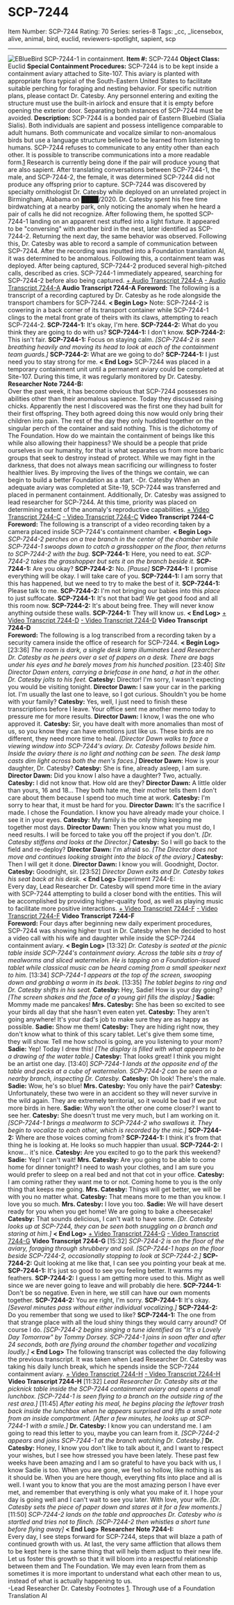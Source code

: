 # SCP-7244
Item Number: SCP-7244
Rating: 70
Series: series-8
Tags: _cc, _licensebox, alive, animal, bird, euclid, reviewers-spotlight, sapient, scp

---

![EBlueBird](http://scp-wiki.wikidot.com/local--files/scp-7244/EBlueBird)
SCP-7244-1 in containment.
**Item #:** SCP-7244
**Object Class:** Euclid
**Special Containment Procedures:** SCP-7244 is to be kept inside a containment aviary attached to Site-107. This aviary is planted with appropriate flora typical of the South-Eastern United States to facilitate suitable perching for foraging and nesting behavior. For specific nutrition plans, please contact Dr. Catesby. Any personnel entering and exiting the structure must use the built-in airlock and ensure that it is empty before opening the exterior door.
Separating both instances of SCP-7244 must be avoided.
**Description:** SCP-7244 is a bonded pair of Eastern Bluebird (Sialia Sialis). Both individuals are sapient and possess intelligence comparable to adult humans. Both communicate and vocalize similar to non-anomalous birds but use a language structure believed to be learned from listening to humans. SCP-7244 refuses to communicate to any entity other than each other. It is possible to transcribe communications into a more readable form.[1](javascript:;)
Research is currently being done if the pair will produce young that are also sapient. After translating conversations between SCP-7244-1, the male, and SCP-7244-2, the female, it was determined SCP-7244 did not produce any offspring prior to capture.
SCP-7244 was discovered by specialty ornithologist Dr. Catesby while deployed on an unrelated project in Birmingham, Alabama on ████/2020. Dr. Catesby spent his free time birdwatching at a nearby park, only noticing the anomaly when he heard a pair of calls he did not recognize. After following them, he spotted SCP-7244-1 landing on an apparent nest stuffed into a light fixture. It appeared to be "conversing" with another bird in the nest, later identified as SCP-7244-2. Returning the next day, the same behavior was observed. Following this, Dr. Catesby was able to record a sample of communication between SCP-7244. After the recording was inputted into a Foundation translation AI, it was determined to be anomalous.
Following this, a containment team was deployed. After being captured, SCP-7244-2 produced several high-pitched calls, described as cries. SCP-7244-1 immediately appeared, searching for SCP-7244-2 before also being captured.
[\+ Audio Transcript 7244-A](javascript:;)
[\- Audio Transcript 7244-A](javascript:;)
**Audio Transcript 7244-A**
**Foreword:** The following is a transcript of a recording captured by Dr. Catesby as he rode alongside the transport chambers for SCP-7244.
**< Begin Log>**
Note: SCP-7244-2 is cowering in a back corner of its transport container while SCP-7244-1 clings to the metal front grate of theirs with its claws, attempting to reach SCP-7244-2.
**SCP-7244-1:** It's okay, I'm here.
**SCP-7244-2:** What do you think they are going to do with us?
**SCP-7244-1:** I don't know.
**SCP-7244-2:** This isn't fair.
**SCP-7244-1:** Focus on staying calm.
_[SCP-7244-2 is seen breathing heavily and moving its head to look at each of the containment team guards.]_
**SCP-7244-2:** What are we going to do?
**SCP-7244-1:** I just need you to stay strong for me.
**< End Log>**
SCP-7244 was placed in a temporary containment unit until a permanent aviary could be completed at Site-107. During this time, it was regularly monitored by Dr. Catesby.
**Researcher Note 7244-B:**  
Over the past week, it has become obvious that SCP-7244 possesses no abilities other than their anomalous sapience. Today they discussed raising chicks. Apparently the nest I discovered was the first one they had built for their first offspring. They both agreed doing this now would only bring their children into pain. The rest of the day they only huddled together on the singular perch of the container and said nothing.
This is the dichotomy of The Foundation. How do we maintain the containment of beings like this while also allowing their happiness? We should be a people that pride ourselves in our humanity, for that is what separates us from more barbaric groups that seek to destroy instead of protect. While we may fight in the darkness, that does not always mean sacrificing our willingness to foster healthier lives. By improving the lives of the things we contain, we can begin to build a better Foundation as a start.
-Dr. Catesby
When an adequate aviary was completed at Site-19, SCP-7244 was transferred and placed in permanent containment. Additionally, Dr. Catesby was assigned to lead researcher for SCP-7244. At this time, priority was placed on determining extent of the anomaly's reproductive capabilities.
[\+ Video Transcript 7244-C](javascript:;)
[\- Video Transcript 7244-C](javascript:;)
**Video Transcript 7244-C**
**Foreword:** The following is a transcript of a video recording taken by a camera placed inside SCP-7244's containment chamber.
**< Begin Log>**
_SCP-7244-2 perches on a tree branch in the center of the chamber while SCP-7244-1 swoops down to catch a grasshopper on the floor, then returns to SCP-7244-2 with the bug._
**SCP-7244-1:** Here, you need to eat.
_SCP-7244-2 takes the grasshopper but sets it on the branch beside it._
**SCP-7244-1:** Are you okay?
**SCP-7244-2:** No.
_[Pause]_
**SCP-7244-1:** I promise everything will be okay. I will take care of you.
**SCP-7244-1:** I am sorry that this has happened, but we need to try to make the best of it.
**SCP-7244-1:** Please talk to me.
**SCP-7244-2:** I'm not bringing our babies into this _place_ to just suffocate.
**SCP-7244-1:** It's not that bad! We get good food and all this room now.
**SCP-7244-2:** It's about being free. They will never know anything outside these walls.
**SCP-7244-1:** They will know _us_.
**< End Log>**
[\+ Video Transcript 7244-D](javascript:;)
[\- Video Transcript 7244-D](javascript:;)
**Video Transcript 7244-D**  
**Foreword:** The following is a log transcribed from a recording taken by a security camera inside the office of research for SCP-7244.
**< Begin Log>**
[23:36] _The room is dark, a single desk lamp illuminates Lead Researcher Dr. Catesby as he peers over a set of papers on a desk. There are bags under his eyes and he barely moves from his hunched position._
[23:40] _Site Director Dawn enters, carrying a briefcase in one hand, a hat in the other. Dr. Catesby jolts to his feet._
**Catesby:** Director! I'm sorry, I wasn't expecting you would be visiting tonight.
**Director Dawn:** I saw your car in the parking lot. I'm usually the last one to leave, so I got curious. Shouldn't you be home with your family?
**Catesby:** Yes, well, I just need to finish these transcriptions before I leave. Your office sent me another memo today to pressure me for more results.
**Director Dawn:** I know, I was the one who approved it.
**Catesby:** Sir, you have dealt with more anomalies than most of us, so you know they can have emotions just like us. These birds are no different, they need more time to heal.
_[Director Dawn walks to face a viewing window into SCP-7244's aviary. Dr. Catesby follows beside him. Inside the aviary there is no light and nothing can be seen. The desk lamp casts dim light across both the men's faces.]_
**Director Dawn:** How is your daughter, Dr. Catesby?
**Catesby:** She is fine, already asleep, I am sure.
**Director Dawn:** Did you know I also have a daughter? Two, actually.
**Catesby:** I did not know that. How old are they?
**Director Dawn:** A little older than yours, 16 and 18… They both hate me, their mother tells them I don't care about them because I spend too much time at work.
**Catesby:** I'm sorry to hear that, it must be hard for you.
**Director Dawn:** It's the sacrifice I made. I chose the Foundation. I know you have already made your choice. I see it in your eyes.
**Catesby:** My family is the only thing keeping me together most days.
**Director Dawn:** Then you know what you must do, I need results. I will be forced to take you off the project if you don't.
_[Dr. Catesby stiffens and looks at the Director.]_
**Catesby:** So I will go back to the field and re-deploy?
**Director Dawn:** I'm afraid so.
_[The Director does not move and continues looking straight into the black of the aviary.]_
**Catesby:** Then I will get it done.
**Director Dawn:** I know you will. Goodnight, Doctor.
**Catesby:** Goodnight, sir.
[23:52] _Director Dawn exits and Dr. Catesby takes his seat back at his desk._
**< End Log>**
Experiment 7244-E:  
Every day, Lead Researcher Dr. Catesby will spend more time in the aviary with SCP-7244 attempting to build a closer bond with the entities. This will be accomplished by providing higher-quality food, as well as playing music to facilitate more positive interactions.
[\+ Video Transcript 7244-F](javascript:;)
[\- Video Transcript 7244-F](javascript:;)
**Video Transcript 7244-F**  
**Foreword:** Four days after beginning new daily experiment procedures, SCP-7244 was showing higher trust in Dr. Catesby when he decided to host a video call with his wife and daughter while inside the SCP-7244 containment aviary.
**< Begin Log>**
[13:32] _Dr. Catesby is seated at the picnic table inside SCP-7244's containment aviary. Across the table sits a tray of mealworms and sliced watermelon. He is tapping on a Foundation-issued tablet while classical music can be heard coming from a small speaker next to him._
[13:34] _SCP-7244-1 appears at the top of the screen, swooping down and grabbing a worm in its beak._
[13:35] _The tablet begins to ring and Dr. Catesby shifts in his seat._
**Catesby:** Hey, Sadie! How is your day going?
_[The screen shakes and the face of a young girl fills the display.]_
**Sadie:** Mommy made me pancakes!
**Mrs. Catesby:** <Laughing> She has been so excited to see your birds all day that she hasn't even eaten yet.
**Catesby:** They aren't going anywhere! It's your dad's job to make sure they are as happy as possible.
**Sadie:** Show me them!
**Catesby:** They are hiding right now, they don't know what to think of this scary tablet. Let's give them some time, they will show. Tell me how school is going, are you listening to your mom?
**Sadie:** Yep! Today I drew this!
_[The display is filled with what appears to be a drawing of the water table.]_
**Catesby:** That looks great! I think you might be an artist one day. <He smiles and the bags under his eyes seem to shrink.>
[13:40] _SCP-7244-1 lands at the opposite end of the table and pecks at a cube of watermelon. SCP-7244-2 can be seen on a nearby branch, inspecting Dr. Catesby._
**Catesby:** <He turns the tablet so the camera shows SCP-7244-1> Oh look! There's the male.
**Sadie:** Wow, he's so blue!
**Mrs. Catesby:** You only have the pair?
**Catesby:** Unfortunately, these two were in an accident so they will never survive in the wild again. They are extremely territorial, so it would be bad if we put more birds in here.
**Sadie:** Why won't the other one come closer? I want to see her.
**Catesby:** She doesn't trust me very much, but I am working on it.
_[SCP-7244-1 brings a mealworm to SCP-7244-2 who swallows it. They begin to vocalize to each other, which is recorded by the mic.]_
**SCP-7244-2:** Where are those voices coming from?
**SCP-7244-1:** I think it's from that thing he is looking at. He looks so much happier than usual.
**SCP-7244-2:** I know… it's nice.
**Catesby:** Are you excited to go to the park this weekend?
**Sadie:** Yep! I can't wait!
**Mrs. Catesby:** Are you going to be able to come home for dinner tonight? I need to wash your clothes, and I am sure you would prefer to sleep on a real bed and not that cot in your office.
**Catesby:** I am coming rather they want me to or not. Coming home to you is the only thing that keeps me going.
**Mrs. Catesby:** Things will get better, we will be with you no matter what.
**Catesby:** That means more to me than you know. I love you so much.
**Mrs. Catesby:** I love you too.
**Sadie:** We will have desert ready for you when you get home! We are going to bake a cheesecake!
**Catesby:** That sounds delicious, I can't wait to have some.
_[Dr. Catesby looks up at SCP-7244, they can be seen both snuggling on a branch and staring at him.]_
**< End Log>**
[\+ Video Transcript 7244-G](javascript:;)
[\- Video Transcript 7244-G](javascript:;)
**Video Transcript 7244-G**
[15:32] _SCP-7244-2 is on the floor of the aviary, foraging through shrubbery and soil._
_[SCP-7244-1 hops on the floor beside SCP-7244-2, occasionally stopping to look at SCP-7244-2.]_
**SCP-7244-2:** Quit looking at me like that, I can see you pointing your beak at me.
**SCP-7244-1:** It's just so good to see you feeling better. It warms my feathers.
**SCP-7244-2:** I guess I am getting more used to this. Might as well since we are never going to leave and will probably die here.
**SCP-7244-1:** Don't be so negative. Even in here, we still can have our own moments together.
**SCP-7244-2:** You are right, I'm sorry.
**SCP-7244-1:** It's okay.
_[Several minutes pass without either individual vocalizing.]_
**SCP-7244-2:** Do you remember that song we used to like?
**SCP-7244-1:** The one from that strange place with all the loud shiny things they would carry around? Of course I do.
_[SCP-7244-2 begins singing a tune identified as "It's a Lovely Day Tomorrow" by Tommy Dorsey. SCP-7244-1 joins in soon after and after 24 seconds, both are flying around the chamber together and vocalizing loudly.]_
**< End Log>**
The following transcript was collected the day following the previous transcript. It was taken when Lead Researcher Dr. Catesby was taking his daily lunch break, which he spends inside the SCP-7244 containment aviary.
[\+ Video Transcript 7244-H](javascript:;)
[\- Video Transcript 7244-H](javascript:;)
**Video Transcript 7244-H**
[11:32] _Lead Researcher Dr. Catesby sits at the picknick table inside the SCP-7244 containment aviary and opens a small lunchbox._
_[SCP-7244-1 is seen flying to a branch on the outside ring of the rest area.]_
[11:45] _After eating his meal, he begins placing the leftover trash back inside the lunchbox when he appears surprised and lifts a small note from an inside compartment._
_[After a few minutes, he looks up at SCP-7244-1 with a smile.]_
**Dr. Catesby:** I know you can understand me. I am going to read this letter to you, maybe you can learn from it.
_[SCP-7244-2 appears and joins SCP-7244-1 at the branch watching Dr. Catesby.]_
**Dr. Catesby:** Honey, I know you don't like to talk about it, and I want to respect your wishes, but I see how stressed you have been lately. These past few weeks have been amazing and I am so grateful to have you back with us, I know Sadie is too. When you are gone, we feel so hollow, like nothing is as it should be. When you are here though, everything fits into place and all is well. I want you to know that you are the most amazing person I have ever met, and remember that everything is only what you make of it. I hope your day is going well and I can't wait to see you later. With love, your wife.
_[Dr. Catesby sets the piece of paper down and stares at it for a few moments.]_
[11:50] _SCP-7244-2 lands on the table and approaches Dr. Catesby who is startled and tries not to flinch._
_[SCP-7244-2 then whistles a short tune before flying away]_
**< End Log>**
**Researcher Note 7244-I:**  
Every day, I see steps forward for SCP-7244, steps that will blaze a path of continued growth with us. At last, the very same affliction that allows them to be kept here is the same thing that will help them adjust to their new life. Let us foster this growth so that it will bloom into a respectful relationship between them and The Foundation. We may even learn from them as sometimes it is more important to understand what each other mean to us, instead of what is actually happening to us.  
-Lead Researcher Dr. Catesby
Footnotes
[1](javascript:;). Through use of a Foundation Translation AI